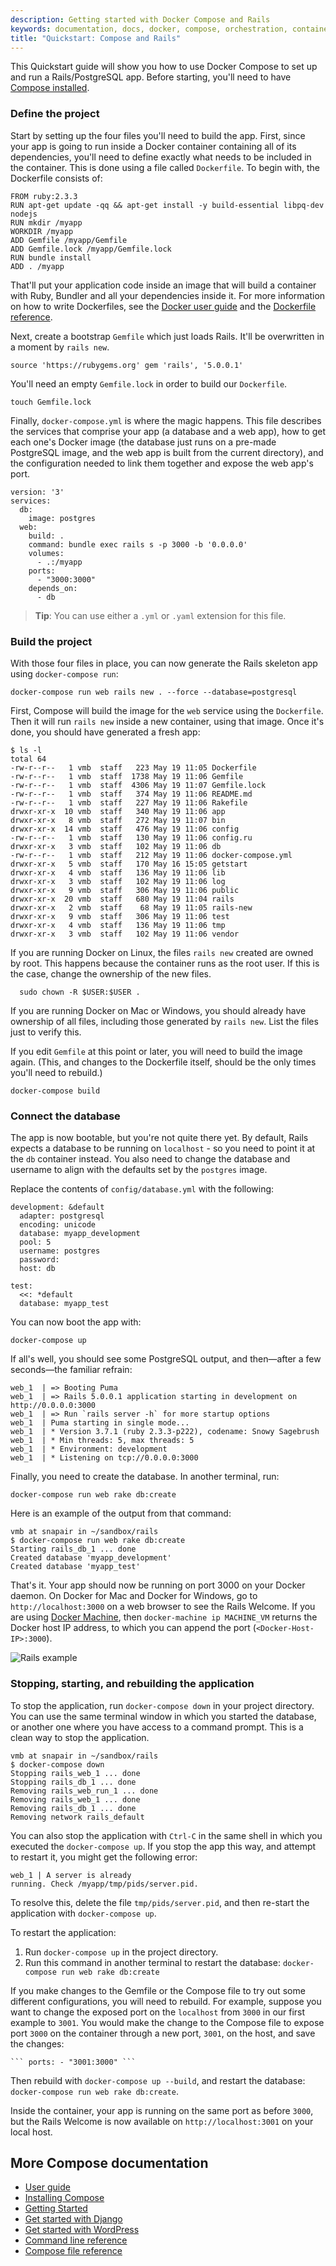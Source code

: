 ```yaml
---
description: Getting started with Docker Compose and Rails
keywords: documentation, docs, docker, compose, orchestration, containers
title: "Quickstart: Compose and Rails"
---
```


This Quickstart guide will show you how to use Docker Compose to set up and run
a Rails/PostgreSQL app. Before starting, you'll need to have [Compose
installed](install.md).

### Define the project

Start by setting up the four files you'll need to build the app. First, since
your app is going to run inside a Docker container containing all of its
dependencies, you'll need to define exactly what needs to be included in the
container. This is done using a file called `Dockerfile`. To begin with, the
Dockerfile consists of:

    FROM ruby:2.3.3
    RUN apt-get update -qq && apt-get install -y build-essential libpq-dev nodejs
    RUN mkdir /myapp
    WORKDIR /myapp
    ADD Gemfile /myapp/Gemfile
    ADD Gemfile.lock /myapp/Gemfile.lock
    RUN bundle install
    ADD . /myapp

That'll put your application code inside an image that will build a container
with Ruby, Bundler and all your dependencies inside it. For more information on
how to write Dockerfiles, see the [Docker user
guide](/engine/tutorials/dockerimages.md#building-an-image-from-a-dockerfile)
and the [Dockerfile reference](/engine/reference/builder.md).

Next, create a bootstrap `Gemfile` which just loads Rails. It'll be overwritten
in a moment by `rails new`.

    source 'https://rubygems.org' gem 'rails', '5.0.0.1'

You'll need an empty `Gemfile.lock` in order to build our `Dockerfile`.

    touch Gemfile.lock

Finally, `docker-compose.yml` is where the magic happens. This file describes
the services that comprise your app (a database and a web app), how to get each
one's Docker image (the database just runs on a pre-made PostgreSQL image, and
the web app is built from the current directory), and the configuration needed
to link them together and expose the web app's port.

    version: '3'
    services:
      db:
        image: postgres
      web:
        build: .
        command: bundle exec rails s -p 3000 -b '0.0.0.0'
        volumes:
          - .:/myapp
        ports:
          - "3000:3000"
        depends_on:
          - db

>**Tip**: You can use either a `.yml` or `.yaml` extension for this file.


### Build the project

With those four files in place, you can now generate the Rails skeleton app
using `docker-compose run`:

    docker-compose run web rails new . --force --database=postgresql

First, Compose will build the image for the `web` service using the `Dockerfile`. Then it will run `rails new` inside a new container, using that image. Once it's done, you should have generated a fresh app:

```
$ ls -l
total 64
-rw-r--r--   1 vmb  staff   223 May 19 11:05 Dockerfile
-rw-r--r--   1 vmb  staff  1738 May 19 11:06 Gemfile
-rw-r--r--   1 vmb  staff  4306 May 19 11:07 Gemfile.lock
-rw-r--r--   1 vmb  staff   374 May 19 11:06 README.md
-rw-r--r--   1 vmb  staff   227 May 19 11:06 Rakefile
drwxr-xr-x  10 vmb  staff   340 May 19 11:06 app
drwxr-xr-x   8 vmb  staff   272 May 19 11:07 bin
drwxr-xr-x  14 vmb  staff   476 May 19 11:06 config
-rw-r--r--   1 vmb  staff   130 May 19 11:06 config.ru
drwxr-xr-x   3 vmb  staff   102 May 19 11:06 db
-rw-r--r--   1 vmb  staff   212 May 19 11:06 docker-compose.yml
drwxr-xr-x   5 vmb  staff   170 May 16 15:05 getstart
drwxr-xr-x   4 vmb  staff   136 May 19 11:06 lib
drwxr-xr-x   3 vmb  staff   102 May 19 11:06 log
drwxr-xr-x   9 vmb  staff   306 May 19 11:06 public
drwxr-xr-x  20 vmb  staff   680 May 19 11:04 rails
drwxr-xr-x   2 vmb  staff    68 May 19 11:05 rails-new
drwxr-xr-x   9 vmb  staff   306 May 19 11:06 test
drwxr-xr-x   4 vmb  staff   136 May 19 11:06 tmp
drwxr-xr-x   3 vmb  staff   102 May 19 11:06 vendor
```

If you are running Docker on Linux, the files `rails new` created are owned by
root. This happens because the container runs as the root user. If this is the
case, change the ownership of the new files.

      sudo chown -R $USER:$USER .

If you are running Docker on Mac or Windows, you should already have ownership
of all files, including those generated by `rails new`. List the files just to
verify this.

If you edit `Gemfile` at this point or later, you will need to build the image
again. (This, and changes to the Dockerfile itself, should be the only times
you'll need to rebuild.)

    docker-compose build

### Connect the database

The app is now bootable, but you're not quite there yet. By default, Rails
expects a database to be running on `localhost` - so you need to point it at the
`db` container instead. You also need to change the database and username to
align with the defaults set by the `postgres` image.

Replace the contents of `config/database.yml` with the following:

```none
development: &default
  adapter: postgresql
  encoding: unicode
  database: myapp_development
  pool: 5
  username: postgres
  password:
  host: db

test:
  <<: *default
  database: myapp_test
```

You can now boot the app with:

    docker-compose up

If all's well, you should see some PostgreSQL output, and then—after a few
seconds—the familiar refrain:

    web_1  | => Booting Puma
    web_1  | => Rails 5.0.0.1 application starting in development on http://0.0.0.0:3000
    web_1  | => Run `rails server -h` for more startup options
    web_1  | Puma starting in single mode...
    web_1  | * Version 3.7.1 (ruby 2.3.3-p222), codename: Snowy Sagebrush
    web_1  | * Min threads: 5, max threads: 5
    web_1  | * Environment: development
    web_1  | * Listening on tcp://0.0.0.0:3000

Finally, you need to create the database. In another terminal, run:

    docker-compose run web rake db:create

Here is an example of the output from that command:

```none
vmb at snapair in ~/sandbox/rails
$ docker-compose run web rake db:create
Starting rails_db_1 ... done
Created database 'myapp_development'
Created database 'myapp_test'
```

That's it. Your app should now be running on port 3000 on your Docker daemon. On
Docker for Mac and Docker for Windows, go to `http://localhost:3000` on a web
browser to see the Rails Welcome. If you are using [Docker
Machine](/machine/overview.md), then `docker-machine ip MACHINE_VM` returns the
Docker host IP address, to which you can append the port
(`<Docker-Host-IP>:3000`).

![Rails example](images/rails-welcome.png)

### Stopping, starting, and rebuilding the application

To stop the application, run `docker-compose down` in your project directory.
You can use the same terminal window in which you started the database, or
another one where you have access to a command prompt. This is a clean way to
stop the application.

```
vmb at snapair in ~/sandbox/rails
$ docker-compose down
Stopping rails_web_1 ... done
Stopping rails_db_1 ... done
Removing rails_web_run_1 ... done
Removing rails_web_1 ... done
Removing rails_db_1 ... done
Removing network rails_default

```

You can also stop the application with `Ctrl-C` in the same shell in which you
executed the `docker-compose up`.  If you stop the app this way, and attempt to
restart it, you might get the following error:

```
web_1 | A server is already
running. Check /myapp/tmp/pids/server.pid.
```

To resolve this, delete the file `tmp/pids/server.pid`, and then re-start the
application with `docker-compose up`.

To restart the application:

1. Run `docker-compose up` in the project directory.
2. Run this command in another terminal to restart the database: `docker-compose run web rake db:create`

If you make changes to the Gemfile or the Compose file to try out some different
configurations, you will need to rebuild. For example, suppose you want to
change the exposed port on the `localhost` from `3000` in our first example to
`3001`. You would make the change to the Compose file to expose port `3000` on
the container through a new port, `3001`, on the host, and save the changes:

    ``` ports: - "3001:3000" ```

Then rebuild with `docker-compose up --build`, and restart the database:
`docker-compose run web rake db:create`.

Inside the container, your app is running on the same port as before `3000`, but
the Rails Welcome is now available on `http://localhost:3001` on your local
host.

## More Compose documentation

- [User guide](index.md)
- [Installing Compose](install.md)
- [Getting Started](gettingstarted.md)
- [Get started with Django](django.md)
- [Get started with WordPress](wordpress.md)
- [Command line reference](./reference/index.md)
- [Compose file reference](compose-file.md)
